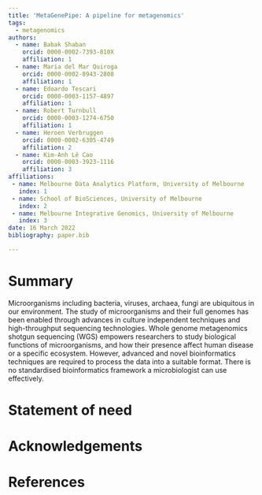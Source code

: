 ```yaml
---
title: 'MetaGenePipe: A pipeline for metagenomics'
tags:
  - metagenomics
authors:
  - name: Babak Shaban
    orcid: 0000-0002-7393-810X
    affiliation: 1
  - name: Maria del Mar Quiroga
    orcid: 0000-0002-8943-2808
    affiliation: 1
  - name: Edoardo Tescari
    orcid: 0000-0003-1157-4897
    affiliation: 1
  - name: Robert Turnbull
    orcid: 0000-0003-1274-6750
    affiliation: 1
  - name: Heroen Verbruggen
    orcid: 0000-0002-6305-4749
    affiliation: 2
  - name: Kim-Anh Lê Cao
    orcid: 0000-0003-3923-1116
    affiliation: 3
affiliations:
 - name: Melbourne Data Analytics Platform, University of Melbourne
   index: 1
 - name: School of BioSciences, University of Melbourne
   index: 2
 - name: Melbourne Integrative Genomics, University of Melbourne
   index: 3
date: 16 March 2022
bibliography: paper.bib

---
```


# Summary

Microorganisms including bacteria, viruses, archaea, fungi are ubiquitous in our environment. The study of microorganisms and their full genomes has been enabled through advances in culture independent techniques and high-throughput sequencing technologies. Whole genome metagenomics shotgun sequencing (WGS) empowers researchers to study biological functions of microorganisms, and how their presence affect human disease or a specific ecosystem. However, advanced and novel bioinformatics techniques are required to process the data into a suitable format. There is no standardised bioinformatics framework a microbiologist can use effectively.

# Statement of need



# Acknowledgements


# References


